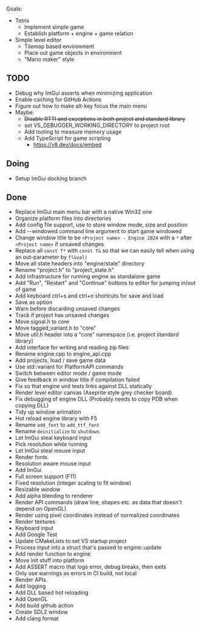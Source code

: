 Goals:
- Tetris
  - Implement simple game
  - Establish platform + engine + game relation
- Simple level editor
  - Tilemap based environment
  - Place out game objects in environment
  - "Mario maker" style

## TODO
- Debug why ImGui asserts when minimizing application
- Enable caching for GitHub Actions
- Figure out how to make alt-key focus the main menu
- Maybe:
  - ~~Disable RTTI and exceptions in both project and standard library~~
  - set VS_DEBUGGER_WORKING_DIRECTORY to project root
  - Add tooling to measure memory usage
  - Add TypeScript for game scripting
    - https://v8.dev/docs/embed

## Doing
- Setup ImGui docking branch

## Done
- Replace ImGui main menu bar with a native Win32 one
- Organize platform files into directories
- Add config file support, use to store window mode, size and position
- Add --windowed command line argument to start game windowed
- Change window title to be `<Project name> - Engine 2024` with a `*` after `<Project name>` if unsaved changes
- Replace all `const T*` with `const T&` so that we can easily tell when using an out-parameter by `f(&val)`
- Move all state headers into "engine/state" directory
- Rename "project.h" to "project_state.h"
- Add infrastructure for running engine as standalone game
- Add "Run", "Restart" and "Continue" buttons to editor for jumping in/out of game
- Add keyboard ctrl+s and ctrl+o shortcuts for save and load
- Save as option
- Warn before discarding unsaved changes
- Track if project has unsaved changes
- Move signal.h to core
- Move tagged_variant.h to "core"
- Move util.h header into a "core" namespace (i.e. project standard library)
- Add interface for writing and reading zip files
- Rename engine.cpp to engine_api.cpp
- Add projects, load / save game data
- Use std::variant for PlatformAPI commands
- Switch between editor mode / game mode
- Give feedback in window title if compilation failed
- Fix so that engine unit tests links against DLL statically
- Render level editor canvas (Aseprite style grey checker board)
- Fix debugging of engine DLL (Probably needs to copy PDB when copying DLL)
- Tidy up window animation
- Hot reload engine library with F5
- Rename `add_font` to `add_ttf_font`
- Rename `deinitialize` to `shutdown`
- Let ImGui steal keyboard input
- Pick resolution while running
- Let ImGui steal mouse input
- Render fonts
- Resolution aware mouse input
- Add ImGui
- Full screen support (F11)
- Fixed resolution (integer scaling to fit window)
- Resizable window
- Add alpha blending to renderer
- Render API commands (draw line, shapes etc. as data that doesn't depend on OpenGL)
- Render using pixel coordinates instead of normalized coordinates
- Render textures
- Keyboard input
- Add Google Test
- Update CMakeLists to set VS startup project
- Process input into a struct that's passed to engine::update
- Add render function to engine
- Move init stuff into platform
- Add ASSERT macro that logs error, debug breaks, then exits
- Only use warnings as errors in CI build, not local
- Render APIs
- Add logging
- Add DLL based hot reloading
- Add OpenGL
- Add build github action
- Create SDL2 window
- Add clang format
